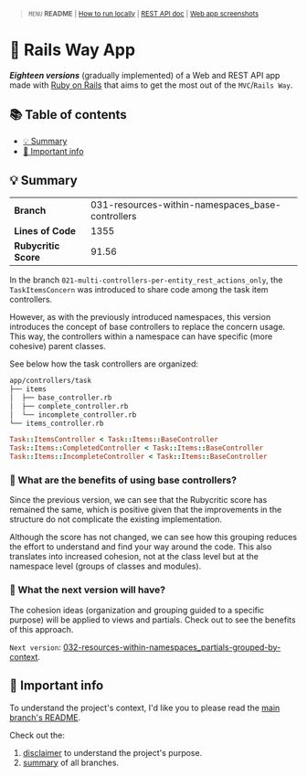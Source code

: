<small>

> `MENU` **README** | [How to run locally](./docs/00_INSTALLATION.md) | [REST API doc](./docs/01_REST_API_DOC.md) | [Web app screenshots](./docs/02_WEB_APP_SCREENSHOTS.md)

</small>

# 🚆 Rails Way App <!-- omit in toc -->

_**Eighteen versions**_ (gradually implemented) of a Web and REST API app made with [Ruby on Rails](https://guides.rubyonrails.org/) that aims to get the most out of the `MVC`/`Rails Way`.

## 📚 Table of contents <!-- omit in toc -->

- [💡 Summary](#-summary)
- [📣 Important info](#-important-info)

## 💡 Summary

<table>
  <tr><td><strong>Branch</strong></td><td>031-resources-within-namespaces_base-controllers</td></tr>
  <tr><td><strong>Lines of Code</strong></td><td>1355</td></tr>
  <tr><td><strong>Rubycritic Score</strong></td><td>91.56</td></tr>
</table>

In the branch `021-multi-controllers-per-entity_rest_actions_only`, the `TaskItemsConcern` was introduced to share code among the task item controllers.

However, as with the previously introduced namespaces, this version introduces the concept of base controllers to replace the concern usage. This way, the controllers within a namespace can have specific (more cohesive) parent classes.

See below how the task controllers are organized:

```sh
app/controllers/task
├── items
│  ├── base_controller.rb
│  ├── complete_controller.rb
│  └── incomplete_controller.rb
└── items_controller.rb
```

```ruby
Task::ItemsController < Task::Items::BaseController
Task::Items::CompletedController < Task::Items::BaseController
Task::Items::IncompleteController < Task::Items::BaseController
```

### 🤔 What are the benefits of using base controllers? <!-- omit in toc -->

Since the previous version, we can see that the Rubycritic score has remained the same, which is positive given that the improvements in the structure do not complicate the existing implementation.

Although the score has not changed, we can see how this grouping reduces the effort to understand and find your way around the code. This also translates into increased cohesion, not at the class level but at the namespace level (groups of classes and modules).

### 🔎 What the next version will have? <!-- omit in toc -->

The cohesion ideas (organization and grouping guided to a specific purpose) will be applied to views and partials. Check out to see the benefits of this approach.

`Next version`: [032-resources-within-namespaces_partials-grouped-by-context](https://github.com/solid-process/rails-way-app/tree/032-resources-within-namespaces_partials-grouped-by-context?tab=readme-ov-file).

## 📣 Important info

To understand the project's context, I'd like you to please read the [main branch's README](https://github.com/solid-process/rails-way-app/tree/main?tab=readme-ov-file).

Check out the:
1. [disclaimer](https://github.com/solid-process/rails-way-app/tree/main?tab=readme-ov-file#-disclaimer) to understand the project's purpose.
2. [summary](https://github.com/solid-process/rails-way-app/tree/main?tab=readme-ov-file#-repository-branches) of all branches.

